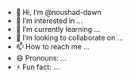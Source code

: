 - 👋 Hi, I’m @noushad-dawn
- 👀 I’m interested in ...
- 🌱 I’m currently learning ...
- 💞️ I’m looking to collaborate on ...
- 📫 How to reach me ...
- 😄 Pronouns: ...
- ⚡ Fun fact: ...

<!---
noushad-dawn/noushad-dawn is a ✨ special ✨ repository because its `README.md` (this file) appears on your GitHub profile.
You can click the Preview link to take a look at your changes.
--->
